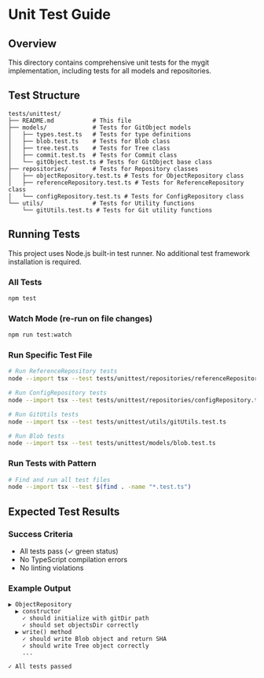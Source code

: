 # Unit Test Guide

## Overview

This directory contains comprehensive unit tests for the mygit implementation, including tests for all models and repositories.

## Test Structure

```
tests/unittest/
├── README.md           # This file
├── models/             # Tests for GitObject models
│   ├── types.test.ts   # Tests for type definitions
│   ├── blob.test.ts    # Tests for Blob class
│   ├── tree.test.ts    # Tests for Tree class
│   ├── commit.test.ts  # Tests for Commit class
│   └── gitObject.test.ts # Tests for GitObject base class
├── repositories/       # Tests for Repository classes
│   ├── objectRepository.test.ts # Tests for ObjectRepository class
│   ├── referenceRepository.test.ts # Tests for ReferenceRepository class
│   └── configRepository.test.ts # Tests for ConfigRepository class
└── utils/              # Tests for Utility functions
    └── gitUtils.test.ts # Tests for Git utility functions
```

## Running Tests

This project uses Node.js built-in test runner. No additional test framework installation is required.

### All Tests

```bash
npm test
```

### Watch Mode (re-run on file changes)

```bash
npm run test:watch
```

### Run Specific Test File

```bash
# Run ReferenceRepository tests
node --import tsx --test tests/unittest/repositories/referenceRepository.test.ts

# Run ConfigRepository tests
node --import tsx --test tests/unittest/repositories/configRepository.test.ts

# Run GitUtils tests
node --import tsx --test tests/unittest/utils/gitUtils.test.ts

# Run Blob tests
node --import tsx --test tests/unittest/models/blob.test.ts
```

### Run Tests with Pattern

```bash
# Find and run all test files
node --import tsx --test $(find . -name "*.test.ts")
```

## Expected Test Results

### Success Criteria

- All tests pass (✓ green status)
- No TypeScript compilation errors
- No linting violations

### Example Output

```
▶ ObjectRepository
  ▶ constructor
    ✓ should initialize with gitDir path
    ✓ should set objectsDir correctly
  ▶ write() method
    ✓ should write Blob object and return SHA
    ✓ should write Tree object correctly
    ...

✓ All tests passed
```
